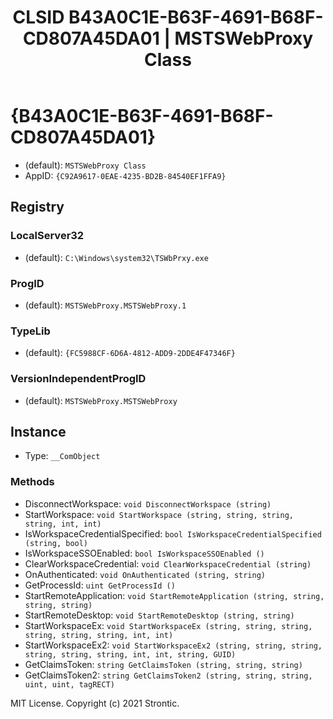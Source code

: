 ﻿---
title: "CLSID B43A0C1E-B63F-4691-B68F-CD807A45DA01 | MSTSWebProxy Class"
excerpt: What is COM-Object CLSID B43A0C1E-B63F-4691-B68F-CD807A45DA01?
---

# {B43A0C1E-B63F-4691-B68F-CD807A45DA01}

* (default): `MSTSWebProxy Class`
* AppID: `{C92A9617-0EAE-4235-BD2B-84540EF1FFA9}`

## Registry


### LocalServer32

* (default): `C:\Windows\system32\TSWbPrxy.exe`

### ProgID

* (default): `MSTSWebProxy.MSTSWebProxy.1`

### TypeLib

* (default): `{FC5988CF-6D6A-4812-ADD9-2DDE4F47346F}`

### VersionIndependentProgID

* (default): `MSTSWebProxy.MSTSWebProxy`

## Instance

* Type: `__ComObject`

### Methods

* DisconnectWorkspace: `void DisconnectWorkspace (string)`
* StartWorkspace: `void StartWorkspace (string, string, string, string, int, int)`
* IsWorkspaceCredentialSpecified: `bool IsWorkspaceCredentialSpecified (string, bool)`
* IsWorkspaceSSOEnabled: `bool IsWorkspaceSSOEnabled ()`
* ClearWorkspaceCredential: `void ClearWorkspaceCredential (string)`
* OnAuthenticated: `void OnAuthenticated (string, string)`
* GetProcessId: `uint GetProcessId ()`
* StartRemoteApplication: `void StartRemoteApplication (string, string, string, string)`
* StartRemoteDesktop: `void StartRemoteDesktop (string, string)`
* StartWorkspaceEx: `void StartWorkspaceEx (string, string, string, string, string, string, int, int)`
* StartWorkspaceEx2: `void StartWorkspaceEx2 (string, string, string, string, string, string, int, int, string, GUID)`
* GetClaimsToken: `string GetClaimsToken (string, string, string)`
* GetClaimsToken2: `string GetClaimsToken2 (string, string, string, uint, uint, tagRECT)`

MIT License. Copyright (c) 2021 Strontic.


